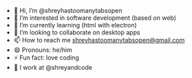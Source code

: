 - 👋 Hi, I’m @shreyhastoomanytabsopen
- 👀 I’m interested in software development (based on web)
- 🌱 I’m currently learning (html with electron)
- 💞️ I’m looking to collaborate on desktop apps
- 📫 How to reach me shreyhastoomanytabsopen@gmail.com
- 😄 Pronouns: he/him
- ⚡ Fun fact: love coding
- 💼 I work at @shreyandcode
<!---
shreyhastoomanytabsopen/shreyhastoomanytabsopen is a ✨ special ✨ repository because its `README.md` (this file) appears on your GitHub profile.
You can click the Preview link to take a look at your changes.
--->
